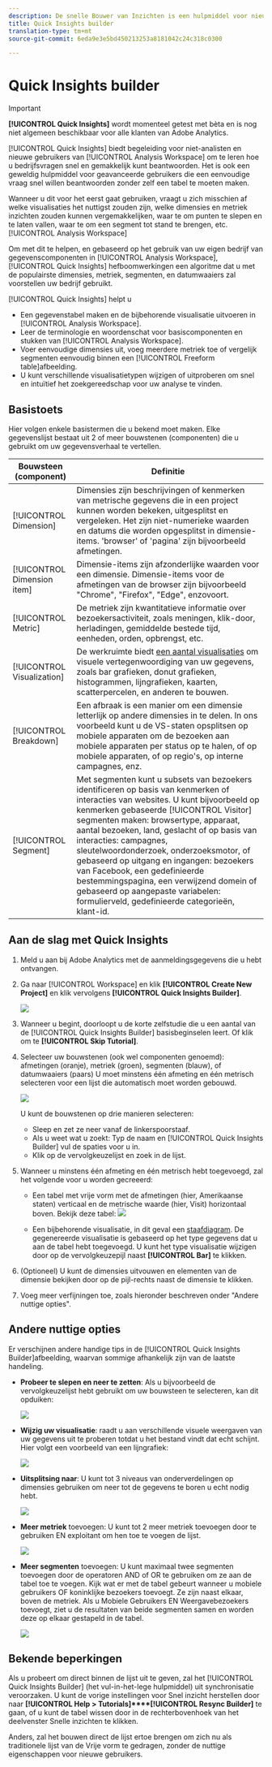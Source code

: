 ```yaml
---
description: De snelle Bouwer van Inzichten is een hulpmiddel voor nieuwe gebruikers van de Werkruimte die hen in de bouw van gegevenslijsten en visualisaties begeleiden
title: Quick Insights builder
translation-type: tm+mt
source-git-commit: 6eda9e3e5bd450213253a8181042c24c318c0300

---
```



# Quick Insights builder

>[!IMPORTANT]
>
>**[!UICONTROL Quick Insights]** wordt momenteel getest met bèta en is nog niet algemeen beschikbaar voor alle klanten van Adobe Analytics.

[!UICONTROL Quick Insights] biedt begeleiding voor niet-analisten en nieuwe gebruikers van [!UICONTROL Analysis Workspace] om te leren hoe u bedrijfsvragen snel en gemakkelijk kunt beantwoorden. Het is ook een geweldig hulpmiddel voor geavanceerde gebruikers die een eenvoudige vraag snel willen beantwoorden zonder zelf een tabel te moeten maken.

Wanneer u dit voor het eerst gaat gebruiken, vraagt u zich misschien af welke visualisaties het nuttigst zouden zijn, welke dimensies en metriek inzichten zouden kunnen vergemakkelijken, waar te om punten te slepen en te laten vallen, waar te om een segment tot stand te brengen, etc. [!UICONTROL Analysis Workspace]

Om met dit te helpen, en gebaseerd op het gebruik van uw eigen bedrijf van gegevenscomponenten in [!UICONTROL Analysis Workspace], [!UICONTROL Quick Insights] hefboomwerkingen een algoritme dat u met de populairste dimensies, metriek, segmenten, en datumwaaiers zal voorstellen uw bedrijf gebruikt.

[!UICONTROL Quick Insights] helpt u

* Een gegevenstabel maken en de bijbehorende visualisatie uitvoeren in [!UICONTROL Analysis Workspace].
* Leer de terminologie en woordenschat voor basiscomponenten en stukken van [!UICONTROL Analysis Workspace].
* Voer eenvoudige dimensies uit, voeg meerdere metriek toe of vergelijk segmenten eenvoudig binnen een [!UICONTROL Freeform table]afbeelding.
* U kunt verschillende visualisatietypen wijzigen of uitproberen om snel en intuïtief het zoekgereedschap voor uw analyse te vinden.

## Basistoets

Hier volgen enkele basistermen die u bekend moet maken. Elke gegevenslijst bestaat uit 2 of meer bouwstenen (componenten) die u gebruikt om uw gegevensverhaal te vertellen.

| Bouwsteen (component) | Definitie |
|---|---|
| [!UICONTROL Dimension] | Dimensies zijn beschrijvingen of kenmerken van metrische gegevens die in een project kunnen worden bekeken, uitgesplitst en vergeleken. Het zijn niet-numerieke waarden en datums die worden opgesplitst in dimensie-items. &#39;browser&#39; of &#39;pagina&#39; zijn bijvoorbeeld afmetingen. |
| [!UICONTROL Dimension item] | Dimensie-items zijn afzonderlijke waarden voor een dimensie. Dimensie-items voor de afmetingen van de browser zijn bijvoorbeeld &quot;Chrome&quot;, &quot;Firefox&quot;, &quot;Edge&quot;, enzovoort. |
| [!UICONTROL Metric] | De metriek zijn kwantitatieve informatie over bezoekersactiviteit, zoals meningen, klik-door, herladingen, gemiddelde bestede tijd, eenheden, orden, opbrengst, etc. |
| [!UICONTROL Visualization] | De werkruimte biedt [een aantal visualisaties](/help/analyze/analysis-workspace/visualizations/t-sync-visualization.md) om visuele vertegenwoordiging van uw gegevens, zoals bar grafieken, donut grafieken, histogrammen, lijngrafieken, kaarten, scatterpercelen, en anderen te bouwen. |
| [!UICONTROL Breakdown] | Een afbraak is een manier om een dimensie letterlijk op andere dimensies in te delen. In ons voorbeeld kunt u de VS-staten opsplitsen op mobiele apparaten om de bezoeken aan mobiele apparaten per status op te halen, of op mobiele apparaten, of op regio&#39;s, op interne campagnes, enz. |
| [!UICONTROL Segment] | Met segmenten kunt u subsets van bezoekers identificeren op basis van kenmerken of interacties van websites. U kunt bijvoorbeeld op kenmerken gebaseerde [!UICONTROL Visitor] segmenten maken: browsertype, apparaat, aantal bezoeken, land, geslacht of op basis van interacties: campagnes, sleutelwoordonderzoek, onderzoeksmotor, of gebaseerd op uitgang en ingangen: bezoekers van Facebook, een gedefinieerde bestemmingspagina, een verwijzend domein of gebaseerd op aangepaste variabelen: formulierveld, gedefinieerde categorieën, klant-id. |

## Aan de slag met Quick Insights

1. Meld u aan bij Adobe Analytics met de aanmeldingsgegevens die u hebt ontvangen.
1. Ga naar [!UICONTROL Workspace] en klik **[!UICONTROL Create New Project]** en klik vervolgens **[!UICONTROL Quick Insights Builder]**.

   ![](assets/qibuilder.png)

1. Wanneer u begint, doorloopt u de korte zelfstudie die u een aantal van de [!UICONTROL Quick Insights Builder] basisbeginselen leert. Of klik om te **[!UICONTROL Skip Tutorial]**.
1. Selecteer uw bouwstenen (ook wel componenten genoemd): afmetingen (oranje), metriek (groen), segmenten (blauw), of datumwaaiers (paars) U moet minstens één afmeting en één metrisch selecteren voor een lijst die automatisch moet worden gebouwd.

   ![](assets/qibuilder2.png)

   U kunt de bouwstenen op drie manieren selecteren:
   * Sleep en zet ze neer vanaf de linkerspoorstaaf.
   * Als u weet wat u zoekt: Typ de naam en [!UICONTROL Quick Insights Builder] vul de spaties voor u in.
   * Klik op de vervolgkeuzelijst en zoek in de lijst.

1. Wanneer u minstens één afmeting en één metrisch hebt toegevoegd, zal het volgende voor u worden gecreeerd:

   * Een tabel met vrije vorm met de afmetingen (hier, Amerikaanse staten) verticaal en de metrische waarde (hier, Visit) horizontaal boven. Bekijk deze tabel:
   ![](assets/qibuilder3.png)

   * Een bijbehorende visualisatie, in dit geval een [staafdiagram](/help/analyze/analysis-workspace/visualizations/bar.md). De gegenereerde visualisatie is gebaseerd op het type gegevens dat u aan de tabel hebt toegevoegd. U kunt het type visualisatie wijzigen door op de vervolgkeuzepijl naast **[!UICONTROL Bar]** te klikken.


1. (Optioneel) U kunt de dimensies uitvouwen en elementen van de dimensie bekijken door op de pijl-rechts naast de dimensie te klikken.

1. Voeg meer verfijningen toe, zoals hieronder beschreven onder &quot;Andere nuttige opties&quot;.

## Andere nuttige opties

Er verschijnen andere handige tips in de [!UICONTROL Quick Insights Builder]afbeelding, waarvan sommige afhankelijk zijn van de laatste handeling.

* **Probeer te slepen en neer te zetten**: Als u bijvoorbeeld de vervolgkeuzelijst hebt gebruikt om uw bouwsteen te selecteren, kan dit opduiken:

   ![](assets/qibuilder4.png)

* **Wijzig uw visualisatie**: raadt u aan verschillende visuele weergaven van uw gegevens uit te proberen totdat u het bestand vindt dat echt schijnt. Hier volgt een voorbeeld van een lijngrafiek:

   ![](assets/qibuilder8.png)

* **Uitsplitsing naar**: U kunt tot 3 niveaus van onderverdelingen op dimensies gebruiken om neer tot de gegevens te boren u echt nodig hebt.

   ![](assets/qibuilder5.png)

* **Meer metriek** toevoegen: U kunt tot 2 meer metriek toevoegen door te gebruiken EN exploitant om hen toe te voegen de lijst.

   ![](assets/qibuilder6.png)

* **Meer segmenten** toevoegen: U kunt maximaal twee segmenten toevoegen door de operatoren AND of OR te gebruiken om ze aan de tabel toe te voegen. Kijk wat er met de tabel gebeurt wanneer u mobiele gebruikers OF koninklijke bezoekers toevoegt. Ze zijn naast elkaar, boven de metriek. Als u Mobiele Gebruikers EN Weergavebezoekers toevoegt, ziet u de resultaten van beide segmenten samen en worden deze op elkaar gestapeld in de tabel.

   ![](assets/qibuilder7.png)

## Bekende beperkingen

Als u probeert om direct binnen de lijst uit te geven, zal het [!UICONTROL Quick Insights Builder] (het vul-in-het-lege hulpmiddel) uit synchronisatie veroorzaken. U kunt de vorige instellingen voor Snel inzicht herstellen door naar **[!UICONTROL Help > Tutorials]****[!UICONTROL Resync Builder]** te gaan, of u kunt de tabel wissen door in de rechterbovenhoek van het deelvenster Snelle inzichten te klikken.

Anders, zal het bouwen direct de lijst ertoe brengen om zich nu als traditionele lijst van de Vrije vorm te gedragen, zonder de nuttige eigenschappen voor nieuwe gebruikers.

